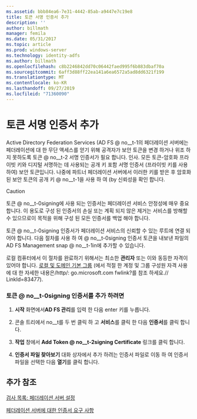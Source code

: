 ```yaml
---
ms.assetid: bbb84ea6-7e31-4442-85ab-a9447e7c19e8
title: 토큰 서명 인증서 추가
description: ''
author: billmath
manager: femila
ms.date: 05/31/2017
ms.topic: article
ms.prod: windows-server
ms.technology: identity-adfs
ms.author: billmath
ms.openlocfilehash: c8b2246842dd70c06442faed995f6b883dbaf70a
ms.sourcegitcommit: 6aff3d88ff22ea141a6ea6572a5ad8dd6321f199
ms.translationtype: MT
ms.contentlocale: ko-KR
ms.lasthandoff: 09/27/2019
ms.locfileid: "71360090"
---
```

# <a name="add-a-token-signing-certificate"></a>토큰 서명 인증서 추가


Active Directory Federation Services \(AD FS @ no__t-1의 페더레이션 서버에는 페더레이션에 대 한 무단 액세스를 얻기 위해 공격자가 보안 토큰을 변경 하거나 위조 하지 못하도록 토큰 @ no__t-2 서명 인증서가 필요 합니다. 인사. 모든 토큰\-암호화 프라이빗 키와 디지털 서명하는 데 사용되는 공개 키 포함 서명 인증서 \(프라이빗 키를 사용하여\) 보안 토큰입니다. 나중에 파트너 페더레이션 서버에서 이러한 키를 받은 후 암호화 된 보안 토큰의 공개 키 @ no__t-1을 사용 하 여 \(by 신뢰성을 확인 합니다.  
  
> [!CAUTION]  
> 토큰 @ no__t-0signing에 사용 되는 인증서는 페더레이션 서비스 안정성에 매우 중요 합니다. 이 용도로 구성 된 인증서의 손실 또는 계획 되지 않은 제거는 서비스를 방해할 수 있으므로이 목적을 위해 구성 된 모든 인증서를 백업 해야 합니다.  
  
토큰 @ no__t-0signing 인증서가 페더레이션 서비스의 신뢰할 수 있는 루트에 연결 되어야 합니다. 다음 절차를 사용 하 여 @ no__t-0signing 인증서 토큰을 내보낸 파일의 AD FS Management snap @ no__t-1in에 추가할 수 있습니다.  
  
로컬 컴퓨터에서 이 절차를 완료하기 위해서는 최소한 **관리자** 또는 이와 동등한 자격이 있어야 합니다.  [로컬 및 도메인 기본 그룹](https://go.microsoft.com/fwlink/?LinkId=83477) \(에서 적절 한 계정 및 그룹 구성원 자격 사용에 대 한 자세한 내용은\/http\/: go.microsoft.com fwlink?를 참조 하세요.\/\/ LinkId\=83477\).   
  
### <a name="to-add-a-token-signing-certificate"></a>토큰 @ no__t-0signing 인증서를 추가 하려면  
  
1.  **시작** 화면에서**AD FS 관리**를 입력 한 다음 enter 키를 누릅니다.  
  
2.  콘솔 트리에서 no__t를 두 번 클릭 하 고 **서비스**를 클릭 한 다음 **인증서**를 클릭 합니다.  
  
3.  **작업** 창에서 **Add Token @ no__t-2signing Certificate** 링크를 클릭 합니다.  
  
4.  **인증서 파일 찾아보기** 대화 상자에서 추가 하려는 인증서 파일로 이동 하 여 인증서 파일을 선택한 다음 **열기**를 클릭 합니다.  
  
## <a name="additional-references"></a>추가 참조  
[검사 목록: 페더레이션 서버 설정](Checklist--Setting-Up-a-Federation-Server.md)  
  
[페더레이션 서버에 대한 인증서 요구 사항](https://technet.microsoft.com/library/dd807040.aspx)  
  

